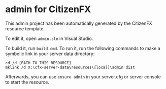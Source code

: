 # admin for CitizenFX

This admin project has been automatically generated by the CitizenFX resource template.

To edit it, open `admin.sln` in Visual Studio.

To build it, run `build.cmd`. To run it, run the following commands to make a symbolic link in your server data directory:

```dos
cd /d [PATH TO THIS RESOURCE]
mklink /d X:\cfx-server-data\resources\[local]\admin dist
```

Afterwards, you can use `ensure admin` in your server.cfg or server console to start the resource.